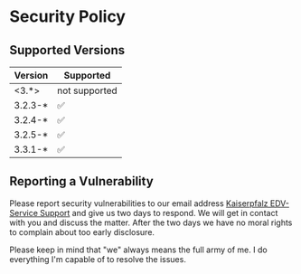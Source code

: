 # Security Policy

## Supported Versions

| Version | Supported          |
| ------- | ------------------ |
| <3.*>   | not supported |
| 3.2.3-* | :white_check_mark: |
| 3.2.4-* | :white_check_mark: |
| 3.2.5-* | :white_check_mark: |
| 3.3.1-* | :white_check_mark: |

## Reporting a Vulnerability

Please report security vulnerabilities to our email address [Kaiserpfalz EDV-Service Support](mailto:support@kaiserpfalz-edv.de)
and give us two days to respond. We will get in contact with you and discuss the matter. After the two days we have no moral
rights to complain about too early disclosure.

Please keep in mind that "we" always means the full army of me. I do everything I'm capable of to resolve the issues.
